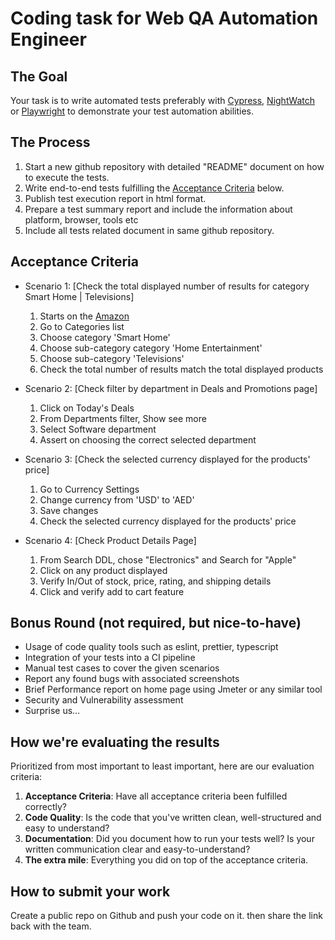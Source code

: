 # Coding task for Web QA Automation Engineer

## The Goal

Your task is to write automated tests preferably with [Cypress](https://www.cypress.io), [NightWatch](https://nightwatchjs.org/) or [Playwright](https://playwright.dev/) to demonstrate your test automation abilities.


## The Process

1. Start a new github repository with detailed "README" document on how to execute the tests.
1. Write end-to-end tests fulfilling the [Acceptance Criteria](#acceptance-criteria) below.
1. Publish test execution report in html format.
1. Prepare a test summary report and include the information about platform, browser, tools etc
1. Include all tests related document in same github repository.


## Acceptance Criteria


- Scenario 1: [Check the total displayed number of results for category Smart Home | Televisions]

   1. Starts on the [Amazon](https://www.amazon.com/)
   2. Go to Categories list
   3. Choose category 'Smart Home'
   4. Choose sub-category category 'Home Entertainment'
   5. Choose sub-category 'Televisions'
   6. Check the total number of results match the total displayed products


- Scenario 2: [Check filter by department in Deals and Promotions page]
    1. Click on Today's Deals
    2. From Departments filter, Show see more
    3. Select Software department
    4. Assert on choosing the correct selected department


- Scenario 3: [Check the selected currency displayed for the products' price]
   1. Go to Currency Settings
   2. Change currency from 'USD' to 'AED'
   3. Save changes
   4. Check the selected currency displayed for the products' price


- Scenario 4: [Check Product Details Page]
    1. From Search DDL, chose "Electronics" and Search for "Apple"
    2. Click on any product displayed
    3. Verify In/Out of stock, price, rating, and shipping details
    4. Click and verify add to cart feature


## Bonus Round (not required, but nice-to-have)

- Usage of code quality tools such as eslint, prettier, typescript
- Integration of your tests into a CI pipeline
- Manual test cases to cover the given scenarios
- Report any found bugs with associated screenshots
- Brief Performance report on home page using Jmeter or any similar tool
- Security and Vulnerability assessment
- Surprise us…

## How we're evaluating the results

Prioritized from most important to least important, here are our evaluation criteria:

1. **Acceptance Criteria**: Have all acceptance criteria been fulfilled correctly?
1. **Code Quality**: Is the code that you've written clean, well-structured and easy to understand?
1. **Documentation**: Did you document how to run your tests well? Is your written communication clear and easy-to-understand?
1. **The extra mile**: Everything you did on top of the acceptance criteria.

## How to submit your work

Create a public repo on Github and push your code on it. then share the link back with the team.
